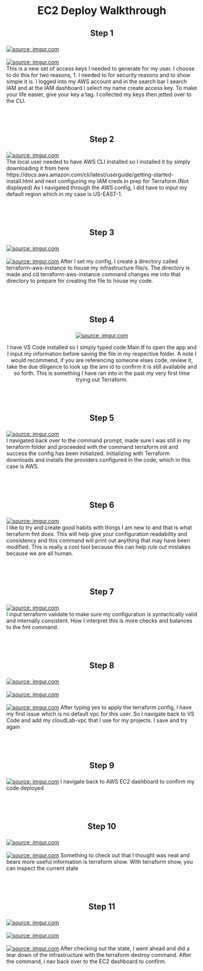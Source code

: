 <h1><p align="center">EC2 Deploy Walkthrough<p align="center"></p></h1>
<p align="center">
  <h2><p align="center">Step 1<p align="center"></p></h2>
  <a href="https://imgur.com/shcBlVf"><img src="https://i.imgur.com/shcBlVf.png" title="source: imgur.com" /></a>
  <br />
  <br />
  <a href="https://imgur.com/B4kJGjv"><img src="https://i.imgur.com/B4kJGjv.png?1" title="source: imgur.com" /></a>
  <br />
  This is a new set of access keys I needed to generate for my user. I choose to do this for two reasons, 1. I needed to for security reasons and to show simple it is. I logged into my AWS account and in the search bar I search IAM and at the IAM dashboard I select my     name create access key. To make your life easier, give your key a tag. I collected my keys then jetted over to the CLI.
  <br />
  <br />
  <br />
  <br />
  <h2><p align="center">Step 2<p align="center"></p></h2>
  <a href="https://imgur.com/bdSY4QZ"><img src="https://i.imgur.com/bdSY4QZ.png" title="source: imgur.com" /></a>
  <br />
  The local user needed to have AWS CLI installed so I installed it by simply downloading it from here https://docs.aws.amazon.com/cli/latest/userguide/getting-started-install.html and next configuring my IAM creds in prep for Terraform.(Not displayed) As I navigated      through the AWS config, I did have to input my default region which in my case is US-EAST-1.
  <br />
  <br />
  <br />
  <br />
  <h2><p align="center">Step 3<p align="center"></p></h2>
  <a href="https://imgur.com/GUo2WHF"><img src="https://i.imgur.com/GUo2WHF.png" title="source: imgur.com" /></a>
  <br />
  <br />
  <a href="https://imgur.com/BUCJOtT"><img src="https://i.imgur.com/BUCJOtT.png" title="source: imgur.com" /></a>
  After I set my config, I create a directory called terraform-aws-instance to house my infrastructure file/s. The directory is made and cd terraform-aws-instance command changes me into that directory to prepare for creating the file to house my code.
  <br />
  <br />
  <br />
  <br />
  <h2><p align="center">Step 4<p align="center"></p></h2>
  <p align="center"><a href="https://imgur.com/vpV2F3T"><img src="https://i.imgur.com/vpV2F3T.png" title="source: imgur.com" /></a><p align="center">
  I have VS Code installed so I simply typed code Main.tf to open the app and I input my information before saving the file in my respective folder. A note I would recommend, if you are referencing someone elses code, review it, take the due diligence to look up the       ami id to confirm it is still availabile and so forth. This is something I have ran into in the past my very first time trying out Terraform.
  <br />
  <br />
  <br />
  <br />
  <h2><p align="center">Step 5<p align="center"></p></h2>  
  <a href="https://imgur.com/253BQX3"><img src="https://i.imgur.com/253BQX3.png" title="source: imgur.com" /></a>
  <br /> 
  I navigated back over to the command prompt, made sure I was still in my terraform folder and proceeded with the command terraform init and success the config has been initialized. Initializing with Terraform downloads and installs the providers configured in the        code, which in this case is AWS.
  <br />
  <br />
  <br />
  <br />
  <h2><p align="center">Step 6<p align="center"></p></h2>  
  <a href="https://imgur.com/wzzxcFu"><img src="https://i.imgur.com/wzzxcFu.png" title="source: imgur.com" /></a>
  <br />  
  I like to try and create good habits with things I am new to and that is what terraform fmt does. This will help give your configuration readability and consistency and this command will print out anything that may have been modified. This is really a cool tool          because this can help rule out mistakes because we are all human.
  <br />
  <br />
  <br />
  <br />
  <h2><p align="center">Step 7<p align="center"></p></h2>  
  <a href="https://imgur.com/HpmriNq"><img src="https://i.imgur.com/HpmriNq.png" title="source: imgur.com" /></a>
  <br /> 
  I input terraform validate to make sure my configuration is syntactically valid and internally consistent. How I interpret this is more checks and balances to the fmt command.
  <br />
  <br />
  <br />
  <br />
  <h2><p align="center">Step 8<p align="center"></p></h2>  
  <a href="https://imgur.com/J6rdsH7"><img src="https://i.imgur.com/J6rdsH7.png" title="source: imgur.com" /></a>
  <br />
  <br />
  <a href="https://imgur.com/WarNJwP"><img src="https://i.imgur.com/WarNJwP.png" title="source: imgur.com" /></a>
  <br  />
  <br />
  <a href="https://imgur.com/91XbRUZ"><img src="https://i.imgur.com/91XbRUZ.png" title="source: imgur.com" /></a>
  After typing yes to apply the terraform config, I have my first issue which is no default vpc for this user. So I navigate back to VS Code and add my cloudLab-vpc that I use for my projects. I save and try again
  <br />
  <br />
  <br />
  <br />
  <h2><p align="center">Step 9<p align="center"></p></h2>  
  <a href="https://imgur.com/0nokbhG"><img src="https://i.imgur.com/0nokbhG.png" title="source: imgur.com" /></a>
  I navigate back to AWS EC2 dashboard to confirm my code deployed
  <br />
  <br />
  <br />
  <br />
  <h2><p align="center">Step 10<p align="center"></p></h2>  
  <a href="https://imgur.com/57bCapo"><img src="https://i.imgur.com/57bCapo.png" title="source: imgur.com" /></a>
  <br />
  <br />
  <a href="https://imgur.com/YToUrxB"><img src="https://i.imgur.com/YToUrxB.png" title="source: imgur.com" /></a>
  Something to check out that I thought was neat and bears more useful information is terraform show. With terraform show, you can inspect the current state
  <br />
  <br />
  <br />
  <br />
  <h2><p align="center">Step 11<p align="center"></p></h2>  
  <a href="https://imgur.com/DT9UAnA"><img src="https://i.imgur.com/DT9UAnA.png" title="source: imgur.com" /></a>
  <br />
  <br />
  <a href="https://imgur.com/LoBAcQw"><img src="https://i.imgur.com/LoBAcQw.png" title="source: imgur.com" /></a>
  <br />
  <br />
  <a href="https://imgur.com/LO1DghD"><img src="https://i.imgur.com/LO1DghD.png" title="source: imgur.com" /></a>
  After checking out the state, I went ahead and did a tear down of the infrastructure with the terraform destroy command. After the command, i nav back over to the EC2 dashboard to confirm.
<p align="center">
